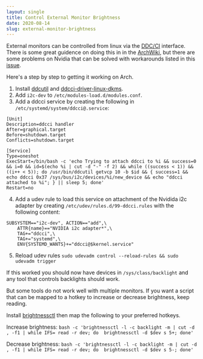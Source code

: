 ```yaml
---
layout: single
title: Control External Monitor Brightness
date: 2020-08-14
slug: external-monitor-brightness
---
```


External monitors can be controlled from linux via the
[DDC/CI](https://en.wikipedia.org/wiki/Display_Data_Channel#DDC.2FCI) interface.
There is some great guidence on doing this in in the
[ArchWiki](https://wiki.archlinux.org/index.php/backlight#External_monitorshttps://wiki.archlinux.org/index.php/backlight#External_monitors),
but there are some problems on Nvidia that can be solved with workarounds listed
in this
[issue](https://gitlab.com/ddcci-driver-linux/ddcci-driver-linux/-/issues/7).


Here's a step by step to getting it working on Arch.

1. Install [ddcutil](https://www.archlinux.org/packages/?name=ddcutil) and [ddcci-driver-linux-dkms](https://aur.archlinux.org/packages/ddcci-driver-linux-dkms/).
2. Add `i2c-dev` to `/etc/modules-load.d/modules.conf`.
3. Add a ddcci service by creating the following in
   `/etc/systemd/system/ddcci@.service`:
```
[Unit]
Description=ddcci handler
After=graphical.target
Before=shutdown.target
Conflicts=shutdown.target

[Service]
Type=oneshot
ExecStart=/bin/bash -c 'echo Trying to attach ddcci to %i && success=0 && i=0 && id=$(echo %i | cut -d "-" -f 2) && while ((success < 1)) && ((i++ < 5)); do /usr/bin/ddcutil getvcp 10 -b $id && { success=1 && echo ddcci 0x37 /sys/bus/i2c/devices/%i/new_device && echo "ddcci attached to %i"; } || sleep 5; done'
Restart=no
```
4. Add a udev rule to load this service on attachment of the Nvidida i2c adapter
   by creating `/etc/udev/rules.d/99-ddcci.rules` with the following content:

```
SUBSYSTEM=="i2c-dev", ACTION=="add",\
	ATTR{name}=="NVIDIA i2c adapter*",\
	TAG+="ddcci",\
	TAG+="systemd",\
	ENV{SYSTEMD_WANTS}+="ddcci@$kernel.service"
```
5. Reload udev rules `sudo udevadm control --reload-rules && sudo udevadm trigger`

If this worked you should now have devices in `/sys/class/backlight` and any
tool that controls backlights should work.

But some tools do not work well with multiple monitors. If you want a script
that can be mapped to a hotkey to increase or decrease brightness, keep reading.

Install [brightnessctl](https://www.archlinux.org/packages/?name=brightnessctl)
then map the following to your preferred hotkeys.

Increase brightness: `bash -c 'brightnessctl -l -c backlight -m | cut -d , -f1 |
while IFS= read -r dev; do  brightnessctl -d $dev s 5+; done'`

Decrease brightness: `bash -c 'brightnessctl -l -c backlight -m | cut -d , -f1 | while IFS= read -r dev; do  brightnessctl -d $dev s 5-; done'`

